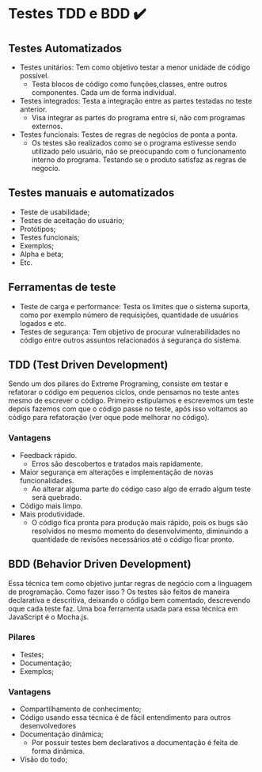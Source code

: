 # Testes TDD  e BDD :heavy_check_mark:

## Testes Automatizados

- Testes unitários: Tem como objetivo testar a menor unidade de código possível.
  - Testa blocos de código como funções,classes, entre outros componentes. Cada um de forma individual.
- Testes integrados: Testa a integração entre as partes testadas no teste anterior.
  - Visa integrar as partes do programa entre si, não com programas externos.
- Testes funcionais: Testes de regras de negócios de ponta a ponta.
  - Os testes são realizados como se o programa estivesse sendo utilizado pelo usuário, não se preocupando com o funcionamento interno do programa. Testando se o produto satisfaz as regras de negocio.

## Testes manuais e automatizados

- Teste de usabilidade;
- Testes de aceitação do usuário;
- Protótipos;
- Testes funcionais;
- Exemplos;
- Alpha e beta;
- Etc.

## Ferramentas de teste

- Teste de carga e performance: Testa os limites que o sistema suporta, como por exemplo número de requisições, quantidade de usuários logados e etc.
- Testes de segurança: Tem objetivo de procurar vulnerabilidades no código entre outros assuntos relacionados á segurança do sistema.

## TDD (Test Driven Development)

Sendo um dos pilares do Extreme Programing, consiste em testar e refatorar o código em pequenos ciclos, onde pensamos no teste antes mesmo de escrever o código. Primeiro estipulamos e escrevemos um teste depois fazemos com que o código passe no teste, após isso voltamos ao código para refatoração (ver oque pode melhorar no código).

### Vantagens

- Feedback rápido.
  - Erros são descobertos e tratados mais rapidamente.
- Maior segurança em alterações e implementação de novas funcionalidades.
  - Ao alterar alguma parte do código caso algo de errado algum teste será quebrado.
- Código mais limpo.
- Mais produtividade.
  - O código fica pronta para produção mais rápido, pois os bugs são resolvidos no mesmo momento do desenvolvimento, diminuindo a quantidade de revisões necessários até o código ficar pronto.

## BDD (Behavior Driven Development)

Essa técnica tem como objetivo juntar regras de negócio com a linguagem de programação. Como fazer isso ? Os testes são feitos de maneira declarativa e descritiva, deixando o código bem comentado, descrevendo oque cada teste faz. Uma boa ferramenta usada para essa técnica em JavaScript é o Mocha.js.

### Pilares

- Testes;
- Documentação;
- Exemplos;

### Vantagens

-  Compartilhamento de conhecimento;
  - Código usando essa técnica é de fácil entendimento para outros desenvolvedores
- Documentação dinâmica;
  - Por possuir testes bem declarativos a documentação é feita de forma dinâmica.
- Visão do todo;



